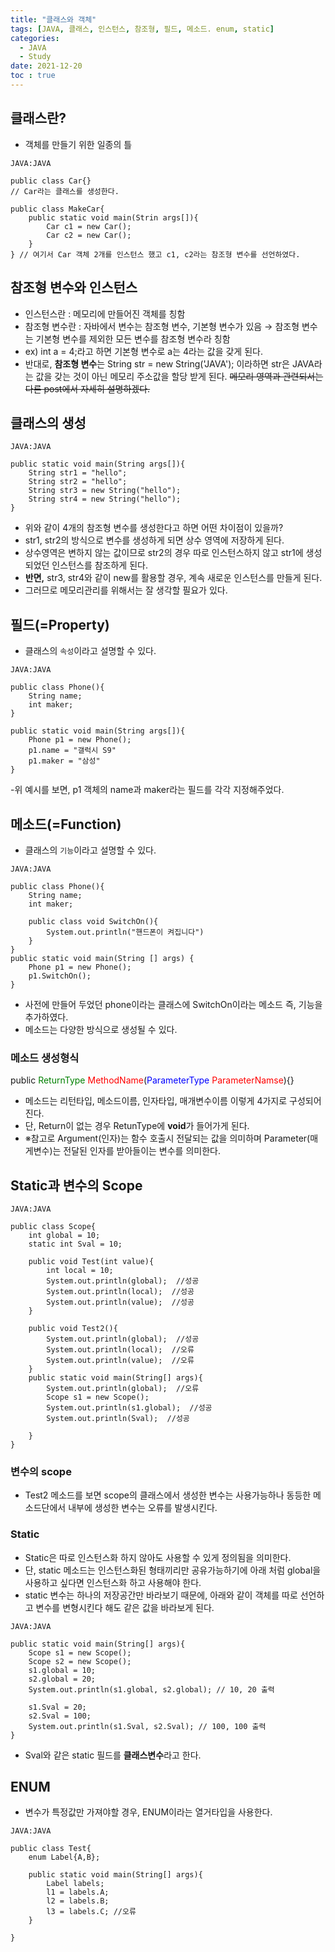```yaml
---
title: "클래스와 객체"
tags: [JAVA, 클래스, 인스턴스, 참조형, 필드, 메소드. enum, static]
categories:
  - JAVA
  - Study
date: 2021-12-20
toc : true
---
```


## 클래스란?
- 객체를 만들기 위한 일종의 틀
```
JAVA:JAVA

public class Car{} 
// Car라는 클래스를 생성한다.

public class MakeCar{
    public static void main(Strin args[]){
        Car c1 = new Car();
        Car c2 = new Car();
    }
} // 여기서 Car 객체 2개를 인스턴스 했고 c1, c2라는 참조형 변수를 선언하였다.
```

## 참조형 변수와 인스턴스
- 인스턴스란 : 메모리에 만들어진 객체를 칭함
- 참조형 변수란 : 자바에서 변수는 참조형 변수, 기본형 변수가 있음 → 참조형 변수는 기본형 변수를 제외한 모든 변수를 참조형 변수라 칭함
- ex) int a = 4;라고 하면 기본형 변수로 a는 4라는 값을 갖게 된다. 
- 반대로, **참조형 변수**는 String str = new String('JAVA'); 이라하면 str은 JAVA라는 값을 갖는 것이 아닌 메모리 주소값을 할당 받게 된다. ~~메모리 영역과 관련되서는 다른 post에서 자세히 설명하겠다.~~

## 클래스의 생성
```
JAVA:JAVA

public static void main(String args[]){
    String str1 = "hello";
    String str2 = "hello";
    String str3 = new String("hello");
    String str4 = new String("hello");
}
```

- 위와 같이 4개의 참조형 변수를 생성한다고 하면 어떤 차이점이 있을까?
- str1, str2의 방식으로 변수를 생성하게 되면 상수 영역에 저장하게 된다. 
- 상수영역은 변하지 않는 값이므로 str2의 경우 따로 인스턴스하지 않고 str1에 생성되었던 인스턴스를 참조하게 된다.
- **반면,** str3, str4와 같이 new를 활용할 경우, 계속 새로운 인스턴스를 만들게 된다.
- 그러므로 메모리관리를 위해서는 잘 생각할 필요가 있다. 


## 필드(=Property)
- 클래스의 `속성`이라고 설명할 수 있다.
```
JAVA:JAVA

public class Phone(){
    String name;
    int maker;
} 

public static void main(String args[]){
    Phone p1 = new Phone();
    p1.name = "갤럭시 S9"
    p1.maker = "삼성" 
}
```
-위 예시를 보면, p1 객체의 name과 maker라는 필드를 각각 지정해주었다.

## 메소드(=Function)
- 클래스의 `기능`이라고 설명할 수 있다.
```
JAVA:JAVA

public class Phone(){
    String name;
    int maker;
    
    public class void SwitchOn(){
        System.out.println("핸드폰이 켜집니다")
    }
} 
public static void main(String [] args) {
    Phone p1 = new Phone();
    p1.SwitchOn();  
}

```
- 사전에 만들어 두었던 phone이라는 클래스에 SwitchOn이라는 메소드 즉, 기능을 추가하였다.
- 메소드는 다양한 방식으로 생성될 수 있다.

### 메소드 생성형식
public <span style="color:green">ReturnType</span> <span style="color:red">MethodName</span>(<span style="color:blue">ParameterType</span> <span style="color:red">ParameterNamse</span>){}
- 메소드는 리턴타입, 메소드이름, 인자타입, 매개변수이름 이렇게 4가지로 구성되어진다.
- 단, Return이 없는 경우 RetunType에 **void**가 들어가게 된다. 
- ※참고로 Argument(인자)는 함수 호출시 전달되는 값을 의미하며 Parameter(매게변수)는 전달된 인자를 받아들이는 변수를 의미한다.

## Static과 변수의 Scope
```
JAVA:JAVA

public class Scope{
    int global = 10;
    static int Sval = 10;

    public void Test(int value){
        int local = 10;
        System.out.println(global);  //성공
        System.out.println(local);  //성공
        System.out.println(value);  //성공
    }

    public void Test2(){
        System.out.println(global);  //성공
        System.out.println(local);  //오류
        System.out.println(value);  //오류
    }
    public static void main(String[] args){
        System.out.println(global);  //오류
        Scope s1 = new Scope();
        System.out.println(s1.global);  //성공
        System.out.println(Sval);  //성공
        
    }
}
```
### 변수의 scope
- Test2 메소드를 보면 scope의 클래스에서 생성한 변수는 사용가능하나 동등한 메소드단에서 내부에 생성한 변수는 오류를 발생시킨다.

### Static
- Static은 따로 인스턴스화 하지 않아도 사용할 수 있게 정의됨을 의미한다.
- 단, static 메소드는 인스턴스화된 형태끼리만 공유가능하기에 아래 처럼 global을 사용하고 싶다면 인스턴스화 하고 사용해야 한다.
- static 변수는 하나의 저장공간만 바라보기 때문에,
아래와 같이 객체를 따로 선언하고 변수를 변형시킨다 해도 같은 값을 바라보게 된다.
```
JAVA:JAVA

public static void main(String[] args){
    Scope s1 = new Scope();
    Scope s2 = new Scope();
    s1.global = 10;
    s2.global = 20;
    System.out.println(s1.global, s2.global); // 10, 20 출력

    s1.Sval = 20;
    s2.Sval = 100;
    System.out.println(s1.Sval, s2.Sval); // 100, 100 출력
}
```
- Sval와 같은 static 필드를 **클래스변수**라고 한다. 

## ENUM
- 변수가 특정값만 가져야할 경우, ENUM이라는 열거타입을 사용한다.
```
JAVA:JAVA

public class Test{
    enum Label{A,B};

    public static void main(String[] args){
        Label labels;
        l1 = labels.A;
        l2 = labels.B;
        l3 = labels.C; //오류
    }

}
```